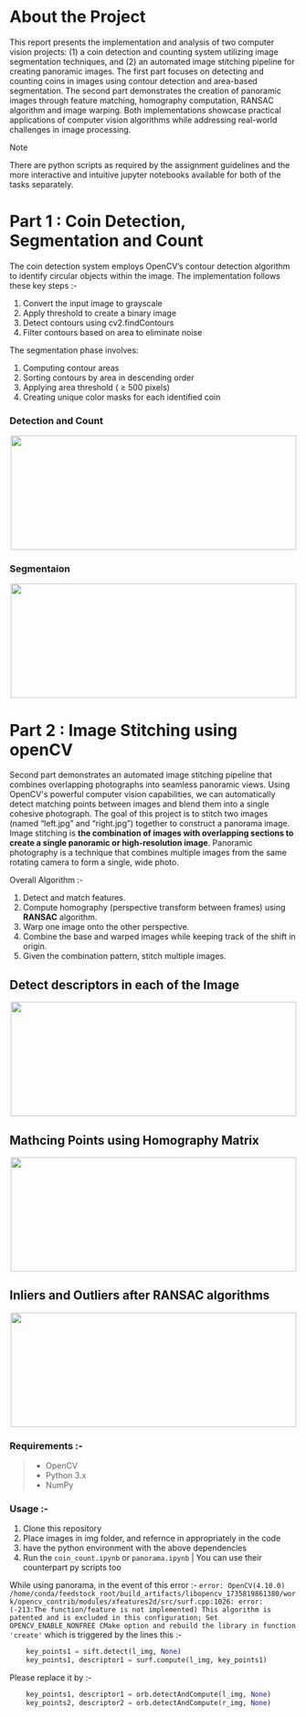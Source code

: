 # About the Project
This report presents the implementation and analysis of two computer vision projects: (1) a coin detection and counting system utilizing image segmentation techniques, and (2) an automated image stitching pipeline for creating panoramic images. The first part focuses on detecting and counting coins in images using contour detection and area-based segmentation. The second part demonstrates the creation of panoramic images through feature matching, homography computation, RANSAC algorithm  and image warping. Both implementations showcase practical applications of computer vision algorithms while addressing real-world challenges in image processing.

> [!NOTE]
> There are python scripts as required by the assignment guidelines and the more interactive and intuitive jupyter notebooks available for both of the tasks separately.


# Part 1 :  Coin Detection, Segmentation and Count

The coin detection system employs OpenCV’s contour detection algorithm to identify circular objects within the image. 
The implementation follows these key steps :-
1. Convert the input image to grayscale
2. Apply threshold to create a binary image
3. Detect contours using cv2.findContours
4. Filter contours based on area to eliminate noise

The segmentation phase involves:
1. Computing contour areas
2. Sorting contours by area in descending order
3. Applying area threshold ( ≥ 500 pixels)
4. Creating unique color masks for each identified coin

### Detection and Count
<p align="center">
<img src="" height = 200 width = 500>
</p>

### Segmentaion
<p align="center">
<img src="" height = 200 width = 500>
</p>



# Part 2 : Image Stitching using openCV
Second part demonstrates an automated image stitching pipeline that combines overlapping photographs into seamless panoramic views. 
Using OpenCV's powerful computer vision capabilities, we can automatically detect matching points between images and blend them into a single cohesive photograph.
The goal of this project is to stitch two images (named “left.jpg” and “right.jpg”) together to construct a panorama image.   
Image stitching is  **the combination of images with overlapping sections to create a single panoramic or high-resolution image**.
Panoramic photography is a technique that combines multiple images from the same rotating camera to form a single, wide photo. 

Overall Algorithm :- 
1. Detect and match features.
2. Compute homography (perspective transform between frames) using **RANSAC** algorithm.
3. Warp one image onto the other perspective.
4. Combine the base and warped images while keeping track of the shift in origin.
5. Given the combination pattern, stitch multiple images.  

## Detect descriptors in each of the Image 
<p align="center">
<img src="" height = 200 width = 500>
</p>

## Mathcing Points using Homography Matrix
<p align="center">
<img src="" height = 200 width = 500>
</p>

## Inliers and Outliers after RANSAC algorithms
<p align="center">
<img src="" height = 200 width = 500>
</p>


### Requirements :-
> - OpenCV 
> - Python 3.x
> - NumPy

### Usage :-
1. Clone this repository
2. Place images in img folder, and refernce in appropriately in the code
3. have the python environment with the above dependencies
3. Run the `coin_count.ipynb` or `panorama.ipynb` | You can use their counterpart py scripts too

While using panorama, in the event of this error :-
`error: OpenCV(4.10.0) /home/conda/feedstock_root/build_artifacts/libopencv_1735819861380/work/opencv_contrib/modules/xfeatures2d/src/surf.cpp:1026: error: (-213:The function/feature is not implemented) This algorithm is patented and is excluded in this configuration; Set OPENCV_ENABLE_NONFREE CMake option and rebuild the library in function 'create'`
which is triggered by the lines this :-
```py
    key_points1 = sift.detect(l_img, None)
    key_points1, descriptor1 = surf.compute(l_img, key_points1)
```
Please replace it by :-
```py
    key_points1, descriptor1 = orb.detectAndCompute(l_img, None)
    key_points2, descriptor2 = orb.detectAndCompute(r_img, None)
```